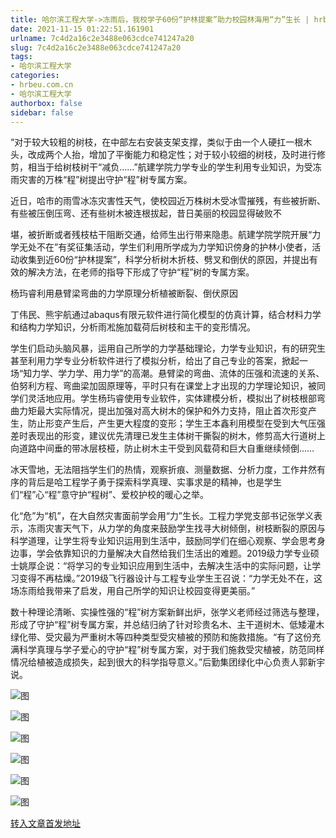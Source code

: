 ```yaml
---
title: 哈尔滨工程大学->冻雨后，我校学子60份“护林提案”助力校园林海用“力”生长 | hrbeu.com.cn
date: 2021-11-15 01:22:51.161901
urlname: 7c4d2a16c2e3488e063cdce741247a20
slug: 7c4d2a16c2e3488e063cdce741247a20
tags: 
- 哈尔滨工程大学
categories:
- hrbeu.com.cn
- 哈尔滨工程大学
authorbox: false
sidebar: false
---
```

“对于较大较粗的树枝，在中部左右安装支架支撑，类似于由一个人硬扛一根木头，改成两个人抬，增加了平衡能力和稳定性；对于较小较细的树枝，及时进行修剪，相当于给树枝树干“减负……”航建学院力学专业的学生利用专业知识，为受冻雨灾害的万株“程”树提出守护“程”树专属方案。

近日，哈市的雨雪冰冻灾害性天气，使校园近万株树木受冰雪摧残，有些被折断、有些被压倒压弯、还有些树木被连根拔起，昔日美丽的校园显得破败不
<!--more-->
堪，被折断或者残枝枯干阻断交通，给师生出行带来隐患。航建学院学院开展“力学无处不在”有奖征集活动，学生们利用所学成为力学知识傍身的护林小使者，活动收集到近60份“护林提案”，科学分析树木折枝、劈叉和倒伏的原因，并提出有效的解决方法，在老师的指导下形成了守护“程”树的专属方案。

杨玙睿利用悬臂梁弯曲的力学原理分析植被断裂、倒伏原因

丁伟民、熊宇航通过abaqus有限元软件进行简化模型的仿真计算，结合材料力学和结构力学知识，分析雨凇施加载荷后树枝和主干的变形情况。

学生们启动头脑风暴，运用自己所学的力学基础理论，力学专业知识，有的研究生甚至利用力学专业分析软件进行了模拟分析，给出了自己专业的答案，掀起一场“知力学、学力学、用力学”的高潮。悬臂梁的弯曲、流体的压强和流速的关系、伯努利方程、弯曲梁加固原理等，平时只有在课堂上才出现的力学理论知识，被同学们灵活地应用。学生杨玙睿使用专业软件，实体建模分析，模拟出了树枝根部弯曲力矩最大实际情况，提出加强对高大树木的保护和外力支持，阻止首次形变产生，防止形变产生后，产生更大程度的变形；学生王本鑫利用模型在受到大气压强差时表现出的形变，建议优先清理已发生主体树干撕裂的树木，修剪高大行道树上向道路中间垂的带冰层枝桠，防止树木主干受到风载荷和巨大自重继续倾倒……

冰天雪地，无法阻挡学生们的热情，观察折痕、测量数据、分析力度，工作井然有序的背后是哈工程学子勇于探索科学真理、实事求是的精神，也是学生们“程”心“程”意守护“程树”、爱校护校的暖心之举。

化“危”为“机”，在大自然灾害面前学会用“力”生长。工程力学党支部书记张学义表示，冻雨灾害天气下，从力学的角度来鼓励学生找寻大树倾倒，树枝断裂的原因与科学道理，让学生将专业知识运用到生活中，鼓励同学们在细心观察、学会思考身边事，学会依靠知识的力量解决大自然给我们生活出的难题。2019级力学专业硕士姚厚企说：“将学习的专业知识应用到生活中，去解决生活中的实际问题，让学习变得不再枯燥。”2019级飞行器设计与工程专业学生王召说：“力学无处不在，这场冻雨给我带来了启发，用自己所学的知识让校园变得更美丽。”

数十种理论清晰、实操性强的“程”树方案新鲜出炉，张学义老师经过筛选与整理，形成了守护“程”树专属方案，并总结归纳了针对珍贵名木、主干道树木、低矮灌木绿化带、受灾最为严重树木等四种类型受灾植被的预防和施救措施。“有了这份充满科学真理与学子爱心的守护“程”树专属方案，对于我们施救受灾植被，防范同样情况给植被造成损失，起到很大的科学指导意义。”后勤集团绿化中心负责人郭新宇说。

![图](http://gongxue.cn/__local/C/2A/B6/2BB4BFFC41A293778867CEB6CA8_F0E3D806_72F3.jpg)

![图](http://gongxue.cn/__local/3/A7/70/889F04399A593F38ECB888D2664_AE02CBF9_88DE.jpg)

![图](http://gongxue.cn/__local/0/64/7D/B4246DA2D86974304D307744F47_86F3AEF4_E820.jpg)

![图](http://gongxue.cn/__local/0/9A/90/9A9E161EA7550289C4490E06446_A70CEF6C_111A4.jpg)

![图](http://gongxue.cn/__local/2/80/00/0CC913706F618DE4B8918919914_A6362C1B_4A71.jpg)

![图](http://gongxue.cn/__local/A/8B/80/A9541861ACDEE1D4D0082FC32B9_AEAF74F0_9AB3.jpg)

[转入文章首发地址](http://gongxue.cn/info/1015/68807.htm)